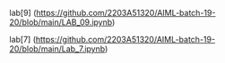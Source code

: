 lab[9] (https://github.com/2203A51320/AIML-batch-19-20/blob/main/LAB_09.ipynb)

lab[7]  (https://github.com/2203A51320/AIML-batch-19-20/blob/main/Lab_7.ipynb)
